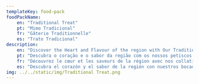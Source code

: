 ```yaml
---
templateKey: food-pack
foodPackName:
    en: "Traditional Treat"
    pt: "Mimo Tradicional"
    fr: "Gâterie Traditionnelle"
    es: "Trato Tradicional"
description: 
    en: "Discover the Heart and Flavour of the region with Our Traditional Local snacks and Immerse yourself in the culinary delights with this selection of authentic treats including a bottle of Casal Garcia, cheese, local pastries, beers and snacks."
    pt: "Descubra o coração e o sabor da região com os nossos petiscos tradicionais locais e mergulhe nas delícias culinárias com esta seleção de iguarias autênticas que incluem uma garrafa de Casal Garcia, queijo, pastelaria local, cervejas e petiscos."
    fr: "Découvrez le cœur et les saveurs de la région avec nos collations locales traditionnelles et plongez-vous dans les délices culinaires avec cette sélection de friandises authentiques comprenant une bouteille de Casal Garcia, du fromage, des pâtisseries locales, des bières et des collations."
    es: "Descubra el corazón y el sabor de la región con nuestros bocadillos tradicionales locales y sumérjase en las delicias culinarias con esta selección de delicias auténticas que incluyen una botella de Casal García, queso, pasteles locales, cervezas y bocadillos."
img: ../../static/img/Traditional Treat.png
---
```


